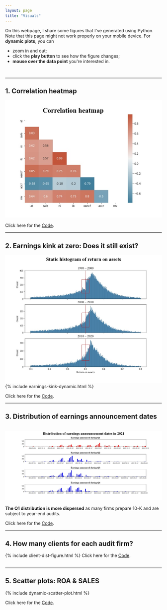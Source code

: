 ```yaml
---
layout: page
title: "Visuals"
---
```

On this webpage, I share some figures that I've generated using Python. Note that this page might not work properly on your mobile device. For <b>dynamic plots</b>, you can
- zoom in and out;
- click the <b>play button</b> to see how the figure changes;
- <b>mouse over the data point</b> you're interested in.
<br>

---

<h2> 1. Correlation heatmap  </h2>

<img src="/assets/images/correlation-heatmap.jpg" class="inline">

Click here for the [Code](https://nbviewer.org/github/jaeyoonyu/jaeyoonyu.github.io/blob/main/_code/visual-heatmap.ipynb).<br/>

---

<h2> 2. Earnings kink at zero: Does it still exist?  </h2>

<img src="/assets/images/earnings-kink-static.jpg" class="inline">
<br>
{% include earnings-kink-dynamic.html %}


Click here for the [Code](https://nbviewer.org/github/jaeyoonyu/jaeyoonyu.github.io/blob/main/_code/is-there-kink-around-zero.ipynb).<br/>

---

<h2> 3. Distribution of earnings announcement dates  </h2>
<br>
<img src="/assets/images/earnings-ann-date-dist.jpg" class="inline">

<b>The Q1 distribution is more dispersed</b> as many firms prepare 10-K and are subject to year-end audits.<br/>

Click here for the [Code](https://nbviewer.org/github/jaeyoonyu/jaeyoonyu.github.io/blob/main/_code/earnings-ann-date-dist.ipynb).<br/>

---

<h2> 4. How many clients for each audit firm? </h2>

{% include client-dist-figure.html %}
Click here for the [Code](https://raw.githack.com/jaeyoonyu/jaeyoonyu.github.io/main/_code/audit-analytics-client-distribution.html).  
<br>

---
<h2> 5. Scatter plots: ROA & SALES </h2>

{% include dynamic-scatter-plot.html %}

Click here for the [Code](https://raw.githack.com/jaeyoonyu/jaeyoonyu.github.io/main/_code/compustat-bubble-plot-animation.html).
